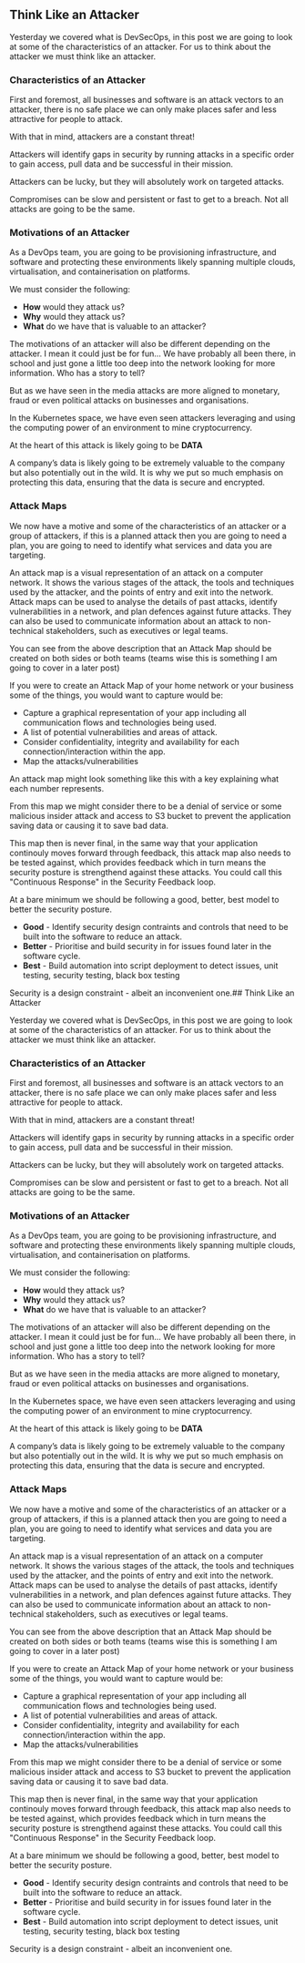 ## Think Like an Attacker

Yesterday we covered what is DevSecOps, in this post we are going to look at some of the characteristics of an attacker. For us to think about the attacker we must think like an attacker.

### Characteristics of an Attacker

First and foremost, all businesses and software is an attack vectors to an attacker, there is no safe place we can only make places safer and less attractive for people to attack.

With that in mind, attackers are a constant threat!

Attackers will identify gaps in security by running attacks in a specific order to gain access, pull data and be successful in their mission.

Attackers can be lucky, but they will absolutely work on targeted attacks.

Compromises can be slow and persistent or fast to get to a breach. Not all attacks are going to be the same.

### Motivations of an Attacker

As a DevOps team, you are going to be provisioning infrastructure, and software and protecting these environments likely spanning multiple clouds, virtualisation, and containerisation on platforms.

We must consider the following:

- **How** would they attack us?
- **Why** would they attack us?
- **What** do we have that is valuable to an attacker?

The motivations of an attacker will also be different depending on the attacker. I mean it could just be for fun... We have probably all been there, in school and just gone a little too deep into the network looking for more information. Who has a story to tell?

But as we have seen in the media attacks are more aligned to monetary, fraud or even political attacks on businesses and organisations.

In the Kubernetes space, we have even seen attackers leveraging and using the computing power of an environment to mine cryptocurrency.

At the heart of this attack is likely going to be **DATA**

A company’s data is likely going to be extremely valuable to the company but also potentially out in the wild. It is why we put so much emphasis on protecting this data, ensuring that the data is secure and encrypted.

### Attack Maps

We now have a motive and some of the characteristics of an attacker or a group of attackers, if this is a planned attack then you are going to need a plan, you are going to need to identify what services and data you are targeting.

An attack map is a visual representation of an attack on a computer network. It shows the various stages of the attack, the tools and techniques used by the attacker, and the points of entry and exit into the network. Attack maps can be used to analyse the details of past attacks, identify vulnerabilities in a network, and plan defences against future attacks. They can also be used to communicate information about an attack to non-technical stakeholders, such as executives or legal teams.

You can see from the above description that an Attack Map should be created on both sides or both teams (teams wise this is something I am going to cover in a later post)

If you were to create an Attack Map of your home network or your business some of the things, you would want to capture would be:

- Capture a graphical representation of your app including all communication flows and technologies being used.
- A list of potential vulnerabilities and areas of attack.
- Consider confidentiality, integrity and availability for each connection/interaction within the app.
- Map the attacks/vulnerabilities

An attack map might look something like this with a key explaining what each number represents.

From this map we might consider there to be a denial of service or some malicious insider attack and access to S3 bucket to prevent the application saving data or causing it to save bad data.

This map then is never final, in the same way that your application continouly moves forward through feedback, this attack map also needs to be tested against, which provides feedback which in turn means the security posture is strengthend against these attacks. You could call this "Continuous Response" in the Security Feedback loop.

At a bare minimum we should be following a good, better, best model to better the security posture.

- **Good** - Identify security design contraints and controls that need to be built into the software to reduce an attack.
- **Better** - Prioritise and build security in for issues found later in the software cycle.
- **Best** - Build automation into script deployment to detect issues, unit testing, security testing, black box testing

Security is a design constraint - albeit an inconvenient one.## Think Like an Attacker

Yesterday we covered what is DevSecOps, in this post we are going to look at some of the characteristics of an attacker. For us to think about the attacker we must think like an attacker.

### Characteristics of an Attacker

First and foremost, all businesses and software is an attack vectors to an attacker, there is no safe place we can only make places safer and less attractive for people to attack.

With that in mind, attackers are a constant threat!

Attackers will identify gaps in security by running attacks in a specific order to gain access, pull data and be successful in their mission.

Attackers can be lucky, but they will absolutely work on targeted attacks.

Compromises can be slow and persistent or fast to get to a breach. Not all attacks are going to be the same.

### Motivations of an Attacker

As a DevOps team, you are going to be provisioning infrastructure, and software and protecting these environments likely spanning multiple clouds, virtualisation, and containerisation on platforms.

We must consider the following:

- **How** would they attack us?
- **Why** would they attack us?
- **What** do we have that is valuable to an attacker?

The motivations of an attacker will also be different depending on the attacker. I mean it could just be for fun... We have probably all been there, in school and just gone a little too deep into the network looking for more information. Who has a story to tell?

But as we have seen in the media attacks are more aligned to monetary, fraud or even political attacks on businesses and organisations.

In the Kubernetes space, we have even seen attackers leveraging and using the computing power of an environment to mine cryptocurrency.

At the heart of this attack is likely going to be **DATA**

A company’s data is likely going to be extremely valuable to the company but also potentially out in the wild. It is why we put so much emphasis on protecting this data, ensuring that the data is secure and encrypted.

### Attack Maps

We now have a motive and some of the characteristics of an attacker or a group of attackers, if this is a planned attack then you are going to need a plan, you are going to need to identify what services and data you are targeting.

An attack map is a visual representation of an attack on a computer network. It shows the various stages of the attack, the tools and techniques used by the attacker, and the points of entry and exit into the network. Attack maps can be used to analyse the details of past attacks, identify vulnerabilities in a network, and plan defences against future attacks. They can also be used to communicate information about an attack to non-technical stakeholders, such as executives or legal teams.

You can see from the above description that an Attack Map should be created on both sides or both teams (teams wise this is something I am going to cover in a later post)

If you were to create an Attack Map of your home network or your business some of the things, you would want to capture would be:

- Capture a graphical representation of your app including all communication flows and technologies being used.
- A list of potential vulnerabilities and areas of attack.
- Consider confidentiality, integrity and availability for each connection/interaction within the app.
- Map the attacks/vulnerabilities

From this map we might consider there to be a denial of service or some malicious insider attack and access to S3 bucket to prevent the application saving data or causing it to save bad data.

This map then is never final, in the same way that your application continouly moves forward through feedback, this attack map also needs to be tested against, which provides feedback which in turn means the security posture is strengthend against these attacks. You could call this "Continuous Response" in the Security Feedback loop.

At a bare minimum we should be following a good, better, best model to better the security posture.

- **Good** - Identify security design contraints and controls that need to be built into the software to reduce an attack.
- **Better** - Prioritise and build security in for issues found later in the software cycle.
- **Best** - Build automation into script deployment to detect issues, unit testing, security testing, black box testing

Security is a design constraint - albeit an inconvenient one.